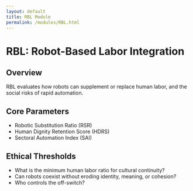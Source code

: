 ```yaml
---
layout: default
title: RBL Module
permalink: /modules/RBL.html
---
```


# RBL: Robot-Based Labor Integration

## Overview
RBL evaluates how robots can supplement or replace human labor, and the social risks of rapid automation.

## Core Parameters
- Robotic Substitution Ratio (RSR)
- Human Dignity Retention Score (HDRS)
- Sectoral Automation Index (SAI)

## Ethical Thresholds
- What is the minimum human labor ratio for cultural continuity?
- Can robots coexist without eroding identity, meaning, or cohesion?
- Who controls the off-switch?

